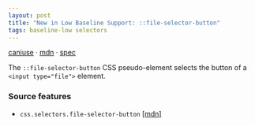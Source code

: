 ```yaml
---
layout: post
title: "New in Low Baseline Support: ::file-selector-button"
tags: baseline-low selectors
---
```


[caniuse](https://caniuse.com/?search=file-selector-button) · [mdn](https://developer.mozilla.org/en-US/search?q=::file-selector-button) · [spec](https://drafts.csswg.org/css-pseudo-4/#file-selector-button-pseudo)

The `::file-selector-button` CSS pseudo-element selects the button of a `<input type="file">` element.

### Source features

- ``css.selectors.file-selector-button`` [[mdn]](https://developer.mozilla.org/en-US/search?q=css.selectors.file-selector-button)
